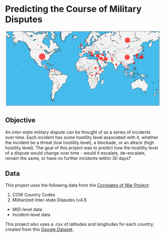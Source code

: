 # Predicting the Course of Military Disputes

![Number of Military Disputes from 1992-2010 by Country](media/num_disputes_1992_2010.png)

## Objective
An inter-state military dispute can be thought of as a series of incidents over time. Each incident has some hostility level associated with it, whether the incident be a threat (low hostility level), a blockade, or an attack (high hostility level). The goal of this project was to predict how the hostility level of a dispute would change over time - would it escalate, de-escalate, remain the same, or have no further incidents within 30 days?

## Data
This project uses the following data from the [Correlates of War Project](http://www.correlatesofwar.org/data-sets/folder_listing):

1. COW Country Codes
2. Militarized Inter-state Disputes (v4.1)
  * MID-level data
  * Incident-level data

This project also uses a .csv of latitudes and longitudes for each country, created from this [Google Dataset](https://developers.google.com/public-data/docs/canonical/countries_csv).
